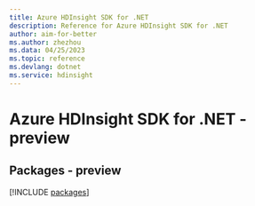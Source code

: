 ```yaml
---
title: Azure HDInsight SDK for .NET
description: Reference for Azure HDInsight SDK for .NET
author: aim-for-better
ms.author: zhezhou
ms.data: 04/25/2023
ms.topic: reference
ms.devlang: dotnet
ms.service: hdinsight
---
```

# Azure HDInsight SDK for .NET - preview
## Packages - preview
[!INCLUDE [packages](hdinsight-index.md)]